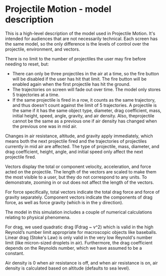 # Projectile Motion - model description

This is a high-level description of the model used in Projectile Motion. It's intended for audiences that are not 
necessarily technical. Each screen has the same model, so the only difference is the levels of control over the 
projectile, environment, and vectors.

There is no limit to the number of projectiles the user may fire before needing to reset, but:
* There can only be three projectiles in the air at a time, so the fire button will be disabled if the user has hit 
that limit. The fire button will be enabled again when the first projectile has hit the ground.
* The trajectories on screen will fade out over time. The model only stores 5 trajectories at a time.
* If the same projectile is fired in a row, it counts as the same trajectory, and thus doesn't count against the limit of
5 trajectories. A projectile is the same if it has the same object type, diameter, drag coefficient, mass, initial height, 
speed, angle, gravity, and air density. Also, theprojectile cannot be the same as a previous one if air density has changed 
when the previous one was in mid air.

Changes in air resistance, altitude, and gravity apply immediately, which means both the next 
projectile fired and the trajectories of projectiles currently in mid air are affected. The type of projectile, mass, 
diameter, and drag coefficient, height, angle, and initial speed only affect the next projectile fired. 

Vectors display the total or component velocity, acceleration, and force acted on the projectile. The length of the 
vectors are scaled to make them the most visible to a user, but they do not correspond to any units. To demonstrate, 
zooming in or out does not affect the length of the vectors.

For force specifically, total vectors indicate the total drag force and force of gravity separately. Component vectors 
indicate the components of drag force, as well as force gravity (which is in the y direction).

The model in this simulation includes a couple of numerical calculations relating to physical phenomena.

For drag, we used quadratic drag (Fdrag ~ v^2) which is valid in the high Reynold’s number limit appropriate for 
macroscopic objects like baseballs. Linear drag (Stoke's Law) is only valid in the very low Reynold's number limit 
(like micron-sized droplets in air). Furthermore, the drag coefficient depends on the Reynolds number, which we have 
assumed to be a constant.

Air density is 0 when air resistance is off, and when air resistance is on, air density is calculated based on altitude 
(defaults to sea level).
